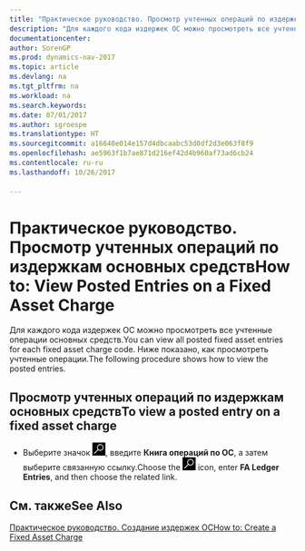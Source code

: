 ```yaml
---
title: "Практическое руководство. Просмотр учтенных операций по издержкам основных средств"
description: "Для каждого кода издержек ОС можно просмотреть все учтенные операции основных средств. Ниже показано, как просмотреть учтенные операции."
documentationcenter: 
author: SorenGP
ms.prod: dynamics-nav-2017
ms.topic: article
ms.devlang: na
ms.tgt_pltfrm: na
ms.workload: na
ms.search.keywords: 
ms.date: 07/01/2017
ms.author: sgroespe
ms.translationtype: HT
ms.sourcegitcommit: a16640e014e157d4dbcaabc53d0df2d3e063f8f9
ms.openlocfilehash: ae5963f1b7ae871d216ef42d4b960af73ad6cb24
ms.contentlocale: ru-ru
ms.lasthandoff: 10/26/2017

---
```

# <a name="how-to-view-posted-entries-on-a-fixed-asset-charge"></a><span data-ttu-id="338aa-104">Практическое руководство. Просмотр учтенных операций по издержкам основных средств</span><span class="sxs-lookup"><span data-stu-id="338aa-104">How to: View Posted Entries on a Fixed Asset Charge</span></span>
<span data-ttu-id="338aa-105">Для каждого кода издержек ОС можно просмотреть все учтенные операции основных средств.</span><span class="sxs-lookup"><span data-stu-id="338aa-105">You can view all posted fixed asset entries for each fixed asset charge code.</span></span> <span data-ttu-id="338aa-106">Ниже показано, как просмотреть учтенные операции.</span><span class="sxs-lookup"><span data-stu-id="338aa-106">The following procedure shows how to view the posted entries.</span></span>  

## <a name="to-view-a-posted-entry-on-a-fixed-asset-charge"></a><span data-ttu-id="338aa-107">Просмотр учтенных операций по издержкам основных средств</span><span class="sxs-lookup"><span data-stu-id="338aa-107">To view a posted entry on a fixed asset charge</span></span>  

- <span data-ttu-id="338aa-108">Выберите значок ![Поиск страницы или отчета](../../media/ui-search/search_small.png "Значок поиска страницы или отчета"), введите **Книга операций по ОС**, а затем выберите связанную ссылку.</span><span class="sxs-lookup"><span data-stu-id="338aa-108">Choose the ![Search for Page or Report](../../media/ui-search/search_small.png "Search for Page or Report icon") icon, enter **FA Ledger Entries**, and then choose the related link.</span></span>  

## <a name="see-also"></a><span data-ttu-id="338aa-109">См. также</span><span class="sxs-lookup"><span data-stu-id="338aa-109">See Also</span></span>  
[<span data-ttu-id="338aa-110">Практическое руководство. Создание издержек ОС</span><span class="sxs-lookup"><span data-stu-id="338aa-110">How to: Create a Fixed Asset Charge</span></span>](how-to-create-a-fixed-asset-charge.md)   

